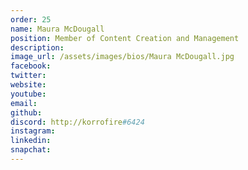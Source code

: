 ```yaml
---
order: 25
name: Maura McDougall
position: Member of Content Creation and Management
description: 
image_url: /assets/images/bios/Maura McDougall.jpg
facebook: 
twitter: 
website: 
youtube: 
email: 
github: 
discord: http://korrofire#6424
instagram: 
linkedin: 
snapchat: 
---
```

